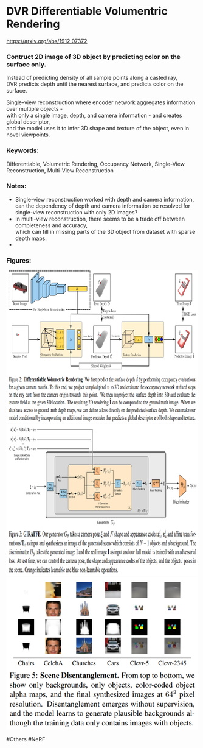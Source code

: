 # DVR Differentiable Volumentric Rendering
https://arxiv.org/abs/1912.07372

### Contruct 2D image of 3D object by predicting color on the surface only.
Instead of predicting density of all sample points along a casted ray,  
DVR predicts depth until the nearest surface, and predicts color on the surface.  
  
Single-view reconstruction where encoder network aggregates information over multiple objects -  
with only a single image, depth, and camera information - and creates global descriptor,  
and the model uses it to infer 3D shape and texture of the object, even in novel viewpoints.

### Keywords:
Differentiable, Volumetric Rendering, Occupancy Network, Single-View Reconstruction, Multi-View Reconstruction

### Notes:
- Single-view reconstruction worked with depth and camera information,   
can the dependency of depth and camera information be resolved for single-view reconstruction with only 2D images?    
- In multi-view reconstruction, there seems to be a trade off between completeness and accuracy,  
which can fill in missing parts of the 3D object from dataset with sparse depth maps.
- 


### Figures:
<p float="left">
  <img src="https://github.com/laphisboy/ml-papers/blob/main/figures/DVS_fig2.PNG" height="400">
  <img src="https://github.com/laphisboy/ml-papers/blob/main/figures/GIRAFFE_fig3.PNG" height="400">
  <img src="https://github.com/laphisboy/ml-papers/blob/main/figures/GIRAFFE_fig5.PNG" height="400">
</p>

#Others #NeRF
